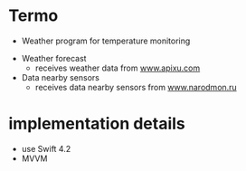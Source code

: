# Termo
+ Weather program for temperature monitoring

- Weather forecast
  - receives weather data from www.apixu.com
- Data nearby sensors
  - receives data nearby sensors from www.narodmon.ru

# implementation details
 - use Swift 4.2
 - MVVM
